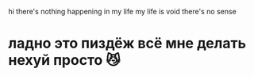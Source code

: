 hi
  there's nothing happening in my life
    my life is void
      there's no sense
      
# ладно это пиздёж всё мне делать нехуй просто 😼

